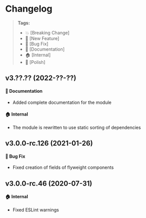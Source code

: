 Changelog
=========

> **Tags:**
> - :boom:       [Breaking Change]
> - :rocket:     [New Feature]
> - :bug:        [Bug Fix]
> - :memo:       [Documentation]
> - :house:      [Internal]
> - :nail_care:  [Polish]

## v3.??.?? (2022-??-??)

#### :memo: Documentation

* Added complete documentation for the module

#### :house: Internal

* The module is rewritten to use static sorting of dependencies

## v3.0.0-rc.126 (2021-01-26)

#### :bug: Bug Fix

* Fixed creation of fields of flyweight components

## v3.0.0-rc.46 (2020-07-31)

#### :house: Internal

* Fixed ESLint warnings
